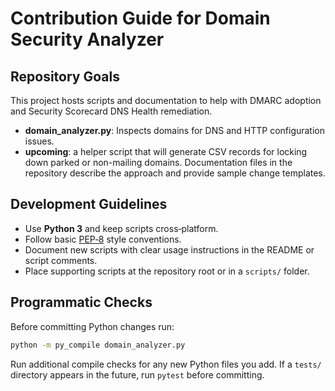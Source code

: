 # Contribution Guide for Domain Security Analyzer

## Repository Goals
This project hosts scripts and documentation to help with DMARC adoption and Security Scorecard DNS Health remediation.
- **domain_analyzer.py**: Inspects domains for DNS and HTTP configuration issues.
- **upcoming**: a helper script that will generate CSV records for locking down parked or non-mailing domains.
Documentation files in the repository describe the approach and provide sample change templates.

## Development Guidelines
- Use **Python 3** and keep scripts cross‑platform.
- Follow basic [PEP‑8](https://peps.python.org/pep-0008/) style conventions.
- Document new scripts with clear usage instructions in the README or script comments.
- Place supporting scripts at the repository root or in a `scripts/` folder.

## Programmatic Checks
Before committing Python changes run:
```bash
python -m py_compile domain_analyzer.py
```
Run additional compile checks for any new Python files you add.
If a `tests/` directory appears in the future, run `pytest` before committing.

